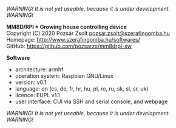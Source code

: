 *WARNING! It is not yet useable, because it is under development. WARNING!*  

**MM8D/RPI * Growing house controlling device**  
Copyright (C) 2020 Pozsár Zsolt <pozsar.zsolt@szerafingomba.hu>  
Homepage: <http://www.szerafingomba.hu/softwares/>  
GitHub: <https://github.com/pozsarzs/mm8drpi-sw>

**Software**

 - architecture:       armhf
 - operation system:   Raspbian GNU/Linux
 - version:            v0.1
 - language:           en (cs, de, fr, hr, hu, pl, ro, ru, sk, sl, sr, uk)
 - licence:            EUPL v1.1
 - user interface:     CUI via SSH and serial console, and webpage

*WARNING! It is not yet useable, because it is under development. WARNING!*  
